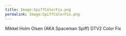 ```yaml
---
title: Image:SpiffColorFix.png
permalink: Image:SpiffColorFix.png
---
```


Mikkel Holm Olsen (AKA Spaceman Spiff) DTV2 Color Fix
